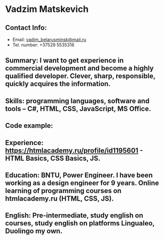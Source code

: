 # Vadzim Matskevich
## Contact Info:
* Email: vadim_belarusminsk@mail.ru
* Tel. number: +37529 5535316

## Summary: I want to get experience in commercial development and become a highly qualified developer. Clever, sharp, responsible, quickly acquires the information. 
## Skills: programming languages, software and tools – C#, HTML, CSS, JavaScript, MS Office.
## Code example:
## Experience: https://htmlacademy.ru/profile/id1195601 - HTML Basics, CSS Basics, JS.
## Education: BNTU, Power Engineer. I have been working as a design engineer for 9 years. Online learning оf programming courses on htmlacademy.ru (HTML, CSS, JS). 
## English: Pre-intermediate, study english on courses, study english on platforms Lingualeo, Duolingo my own.
